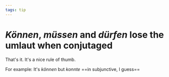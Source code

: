 ```yaml
---
tags: tip
---
```


# *Können*, *müssen* and *dürfen* lose the umlaut when conjutaged
That's it. It's a nice rule of thumb.

For example: It's *können* but *konnte* ==in subjunctive, I guess==
